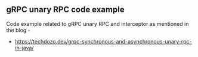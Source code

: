 ## gRPC unary RPC code example 
Code example related to gRPC unary RPC and interceptor as mentioned in the blog -
- https://techdozo.dev/grpc-synchronous-and-asynchronous-unary-rpc-in-java/